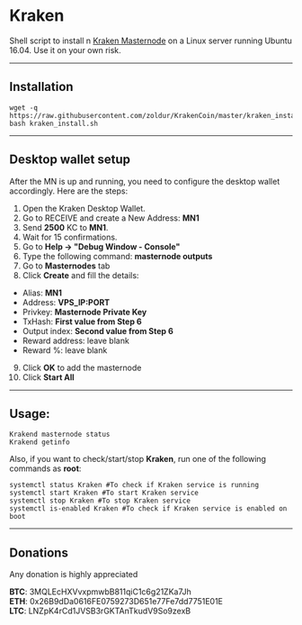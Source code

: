 # Kraken
Shell script to install n [Kraken Masternode](http://krakencoin.eu/) on a Linux server running Ubuntu 16.04. Use it on your own risk.
***

## Installation
```
wget -q https://raw.githubusercontent.com/zoldur/KrakenCoin/master/kraken_install.sh  
bash kraken_install.sh
```
***

## Desktop wallet setup  

After the MN is up and running, you need to configure the desktop wallet accordingly. Here are the steps:  
1. Open the Kraken Desktop Wallet.  
2. Go to RECEIVE and create a New Address: **MN1**  
3. Send **2500** KC to **MN1**.  
4. Wait for 15 confirmations.  
5. Go to **Help -> "Debug Window - Console"**  
6. Type the following command: **masternode outputs**  
7. Go to **Masternodes** tab  
8. Click **Create** and fill the details:  
* Alias: **MN1**  
* Address: **VPS_IP:PORT**  
* Privkey: **Masternode Private Key**  
* TxHash: **First value from Step 6**  
* Output index:  **Second value from Step 6**  
* Reward address: leave blank  
* Reward %: leave blank  
9. Click **OK** to add the masternode  
10. Click **Start All**  
***

## Usage:
```
Krakend masternode status  
Krakend getinfo
```
Also, if you want to check/start/stop **Kraken**, run one of the following commands as **root**:

```
systemctl status Kraken #To check if Kraken service is running  
systemctl start Kraken #To start Kraken service  
systemctl stop Kraken #To stop Kraken service  
systemctl is-enabled Kraken #To check if Kraken service is enabled on boot  
```  
***

## Donations

Any donation is highly appreciated  

  
**BTC**: 3MQLEcHXVvxpmwbB811qiC1c6g21ZKa7Jh  
**ETH**: 0x26B9dDa0616FE0759273D651e77Fe7dd7751E01E  
**LTC**: LNZpK4rCd1JVSB3rGKTAnTkudV9So9zexB  
